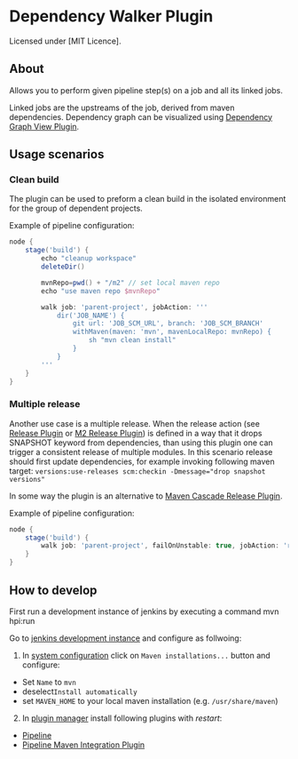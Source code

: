 Dependency Walker Plugin
========================

Licensed under [MIT Licence].


About
-----
Allows you to perform given pipeline step(s) on a job and all its linked jobs.

Linked jobs are the upstreams of the job, derived from maven dependencies. Dependency graph can be visualized using
[Dependency Graph View Plugin](https://wiki.jenkins-ci.org/display/JENKINS/Dependency+Graph+View+Plugin).


Usage scenarios
---------------

### Clean build
The plugin can be used to preform a clean build in the isolated environment for the group of dependent projects.

Example of pipeline configuration:
```groovy
node {
    stage('build') {
        echo "cleanup workspace"
        deleteDir()

        mvnRepo=pwd() + "/m2" // set local maven repo
        echo "use maven repo $mvnRepo"

        walk job: 'parent-project', jobAction: '''
            dir('JOB_NAME') {
                git url: 'JOB_SCM_URL', branch: 'JOB_SCM_BRANCH'
                withMaven(maven: 'mvn', mavenLocalRepo: mvnRepo) {
                    sh "mvn clean install"
                }
            }
        '''
    }
}

```

### Multiple release
Another use case is a multiple release. When the release action 
(see [Release Plugin](https://wiki.jenkins-ci.org/display/JENKINS/Release+Plugin) or 
[M2 Release Plugin](https://wiki.jenkins-ci.org/display/JENKINS/M2+Release+Plugin)) is defined
in a way that it drops SNAPSHOT keyword from dependencies, than using this plugin one can trigger
a consistent release of multiple modules.
In this scenario release should first update dependencies, for example invoking following maven target: 
   `versions:use-releases scm:checkin -Dmessage="drop snapshot versions"` 

In some way the plugin is an alternative to [Maven Cascade Release Plugin](https://wiki.jenkins-ci.org/display/JENKINS/Maven+Cascade+Release+Plugin).

Example of pipeline configuration:
```groovy
node {
    stage('build') {
        walk job: 'parent-project', failOnUnstable: true, jobAction: 'release "JOB_NAME"'
    }
}
```

How to develop
--------------

First run a development instance of jenkins by executing a command
   mvn hpi:run

Go to [jenkins development instance](http://localhost:8080/jenkins) and configure as follwoing:
1. In [system configuration](http://localhost:8080/jenkins/configure) click on `Maven installations...` button and configure:
  * Set `Name` to `mvn`
  * deselect`Install automatically`
  * set `MAVEN_HOME` to your local maven installation (e.g. `/usr/share/maven`)
2. In [plugin manager](http://localhost:8080/jenkins/pluginManager/available) install following plugins with *restart*:
  * [Pipeline](https://wiki.jenkins-ci.org/display/JENKINS/Pipeline+Plugin)
  * [Pipeline Maven Integration Plugin](https://wiki.jenkins-ci.org/display/JENKINS/Pipeline+Maven+Plugin)

